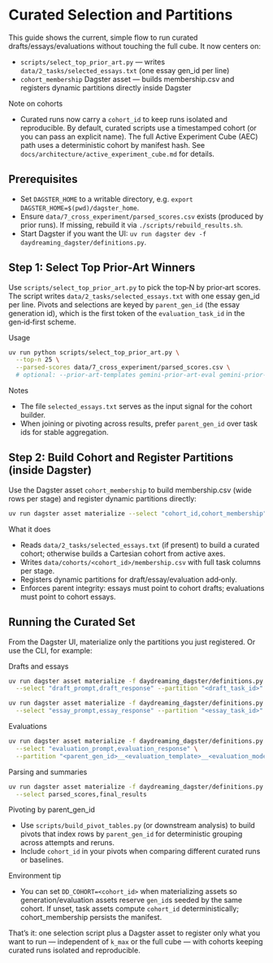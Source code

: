 # Curated Selection and Partitions

This guide shows the current, simple flow to run curated drafts/essays/evaluations without touching the full cube. It now centers on:
- `scripts/select_top_prior_art.py` — writes `data/2_tasks/selected_essays.txt` (one essay gen_id per line)
- `cohort_membership` Dagster asset — builds membership.csv and registers dynamic partitions directly inside Dagster

Note on cohorts
- Curated runs now carry a `cohort_id` to keep runs isolated and reproducible. By default, curated scripts use a timestamped cohort (or you can pass an explicit name). The full Active Experiment Cube (AEC) path uses a deterministic cohort by manifest hash. See `docs/architecture/active_experiment_cube.md` for details.

## Prerequisites

- Set `DAGSTER_HOME` to a writable directory, e.g. `export DAGSTER_HOME=$(pwd)/dagster_home`.
- Ensure `data/7_cross_experiment/parsed_scores.csv` exists (produced by prior runs). If missing, rebuild it via `./scripts/rebuild_results.sh`.
- Start Dagster if you want the UI: `uv run dagster dev -f daydreaming_dagster/definitions.py`.

## Step 1: Select Top Prior-Art Winners

Use `scripts/select_top_prior_art.py` to pick the top‑N by prior‑art scores. The script writes `data/2_tasks/selected_essays.txt` with one essay gen_id per line. Pivots and selections are keyed by `parent_gen_id` (the essay generation id), which is the first token of the `evaluation_task_id` in the gen‑id‑first scheme.

Usage
```bash
uv run python scripts/select_top_prior_art.py \
  --top-n 25 \
  --parsed-scores data/7_cross_experiment/parsed_scores.csv \
  # optional: --prior-art-templates gemini-prior-art-eval gemini-prior-art-eval-v2
```

Notes
- The file `selected_essays.txt` serves as the input signal for the cohort builder.
- When joining or pivoting across results, prefer `parent_gen_id` over task ids for stable aggregation.

## Step 2: Build Cohort and Register Partitions (inside Dagster)

Use the Dagster asset `cohort_membership` to build membership.csv (wide rows per stage) and register dynamic partitions directly:

```bash
uv run dagster asset materialize --select "cohort_id,cohort_membership" -f daydreaming_dagster/definitions.py
```

What it does
- Reads `data/2_tasks/selected_essays.txt` (if present) to build a curated cohort; otherwise builds a Cartesian cohort from active axes.
- Writes `data/cohorts/<cohort_id>/membership.csv` with full task columns per stage.
- Registers dynamic partitions for draft/essay/evaluation add‑only.
- Enforces parent integrity: essays must point to cohort drafts; evaluations must point to cohort essays.

## Running the Curated Set

From the Dagster UI, materialize only the partitions you just registered. Or use the CLI, for example:

Drafts and essays
```bash
uv run dagster asset materialize -f daydreaming_dagster/definitions.py \
  --select "draft_prompt,draft_response" --partition "<draft_task_id>"

uv run dagster asset materialize -f daydreaming_dagster/definitions.py \
  --select "essay_prompt,essay_response" --partition "<essay_task_id>"
```

Evaluations
```bash
uv run dagster asset materialize -f daydreaming_dagster/definitions.py \
  --select "evaluation_prompt,evaluation_response" \
  --partition "<parent_gen_id>__<evaluation_template>__<evaluation_model_id>"
```

Parsing and summaries
```bash
uv run dagster asset materialize -f daydreaming_dagster/definitions.py \
  --select parsed_scores,final_results
```

Pivoting by parent_gen_id
- Use `scripts/build_pivot_tables.py` (or downstream analysis) to build pivots that index rows by `parent_gen_id` for deterministic grouping across attempts and reruns.
- Include `cohort_id` in your pivots when comparing different curated runs or baselines.

Environment tip
- You can set `DD_COHORT=<cohort_id>` when materializing assets so generation/evaluation assets reserve `gen_id`s seeded by the same cohort. If unset, task assets compute `cohort_id` deterministically; cohort_membership persists the manifest.

That’s it: one selection script plus a Dagster asset to register only what you want to run — independent of `k_max` or the full cube — with cohorts keeping curated runs isolated and reproducible.

